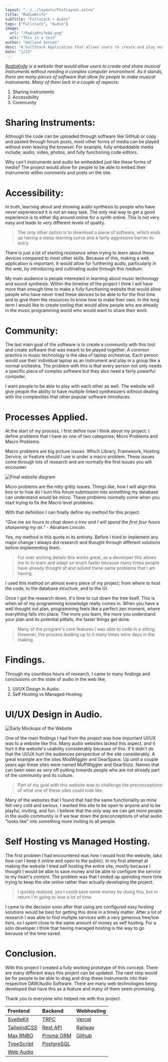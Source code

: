 ```yaml
---
layout: "../../layouts/PostLayout.astro"
title: "RadioKnife"
subTitle: "Fullstack + Audio"
tags: ["Fullstack", "Audio"]
image:
  url: "/RadioKnifeAd.png"
  alt: "This is a test"
author: "Holland Sersen"
desc: "A FullStack Application that allows users to create and play musical instruments all from the browser."
date: "1/23"
---
```


_[RadioKnife](https://radioknife.co) is a website that would allow users to create and share musical instruments without needing a complex computer environment. As it stands, there are many pieces of software that allow for people to make musical instruments. Many of them lack in a couple of aspects:_

1. Sharing Instruments
2. Accessibility
3. Community

# Sharing Instruments:

Although the code can be uploaded through software like GitHub or copy and pasted through forum posts, most other forms of media can be played without even leaving the browser. For example, fully embeddable media include; audio, video, photos, and fully functioning code editors.

Why can't instruments and audio be embedded just like these forms of media? The project would allow for people to be able to embed their instruments within comments and posts on the site.

# Accessibility:

In truth, learning about and showing audio synthesis to people who have never experienced it is not an easy task. The only real way to get a good experience is to either dig around online for a synth online. This is not very easy and leads to very different levels of quality.

> The only other option is to download a piece of software, which ends up having a steep learning curve and a fairly aggressive barrier to entry.

There is just a lot of starting resistance when trying to learn about these devices compared to most other skills.
Because of this, making a web application is important. It would allow for furthering audio, particularly in the web, by introducing and cultivating audio through this medium.

My main audience is people interested in learning about music technology and sound synthesis. Within the timeline of the project I think I will have more than enough time to make a fully functioning website that would allow people who have never tried these devices to be able to for the first time and to give them the resources to know how to make their own. In the long term I would like to create tooling that would allow people who are already in the music programming world who would want to share their work.

# Community:

The last main goal of the software is to create a community with this tool and create software that was meant to be played together. A common practice in music technology is the idea of laptop orchestras. Each person would use their individual laptop as an instrument and play in a group like a normal orchestra. The problem with this is that every person not only needs a specific piece of complex software but they also need a fairly powerful computer.

I want people to be able to play with each other as well. The website will give people the ability to have multiple linked synthesizers without dealing with the complexities that other popular software introduces.

# Processes Applied.

At the start of my process, I first define how I think about my project. I define problems that I have as one of two categories; Micro Problems and Macro Problems.

Macro problems are big picture issues. Which Library, Framework, Hosting Service, or Feature should I use is under a macro problem. These issues come through lots of research and are normally the first issues you will encounter.

![Final website diagram](/finalBoard.png)

Micro problems are the nitty gritty issues. Things like, how I will align this box or to how do I turn this forum submission into something my database can understand would be micro. These problems normally come when you start trying to fix the Macro level problems.

With that definition I can finally define my method for this project.

_"Give me six hours to chop down a tree and I will spend the first four hours sharpening my ax."_ - Abraham Lincoln.

Yes, my method is this quote in its entirety. Before I tried to implement any major change I always did research and thought through different solutions before implementing them.

> For over arching details this works great, as a developer this allows me to to learn and adapt so much faster because many times people have already thought of and solved these same problems that I am having.

I used this method on almost every piece of my project; from where to host the code, to the database structure, and to the UI.

Once I got the research down, it's time to cut down the tree itself. This is when all of my programming knowledge really comes in. When you have a well thought out plan, programming feels like a perfect zen moment, where everything falls into place. The more you learn, the more you understand your plan and its potential pitfalls, the faster things get done.

> Many of the program's core features I was able to code in a sitting. However, the process leading up to it many times were days in the making.

# Findings.

Through my countless hours of research, I came to many findings and conclusions on the state of audio in the web like;

1. UI/UX Design in Audio.
2. Self Hosting vs Managed Hosting.

# UI/UX Design in Audio.

![Early Mockups of the Website](/figmaBoards.png)

One of the main findings I had from the project was how important UI/UX was to a website like this. Many audio websites lacked this aspect, and it hurt it the website's usability considerably because of this. If it didn't do that the UI/UX hurt the audiences perspective of the site considerably. A great example are the sites ModWiggler and GearSpace. Up until a couple years ago these sites were named MuffWiggler and GearSlutz. Names that can been seen as very off putting towards people who are not already part of the community and its culture.

> Part of my goal with this website was to challenge the preconceptions of what one of these sites could look like.

Many of the websites that I found that had the same functionality as mine felt very cold and serious. I wanted this site to be open to anyone and to be playful, inviting, and fun. I believe that the only way we can get more people in the audio community is if we tear down the preconceptions of what audio "looks like" into something more inviting to all people.

# Self Hosting vs Managed Hosting.

The first problem I had encountered was how I would host the website, (aka how can I keep it online and open to the public). In my first attempt at making the website I tried self hosting the entire site, mostly because I thought I would be able to save money and be able to configure the service to my heart's content. The problem was that I ended up spending more time trying to keep the site online rather than actually developing the project.

> I quickly realized, yes I could save some money by doing this, but in return I'm going to lose a lot of time.

I came to the decision soon after that using pre configured easy hosting solutions would be best for getting this done in a timely matter. After a lot of research I was able to find multiple services with a very generous free/low tiers, so I spent close to the same amount of money as self hosting. For a solo developer I think that having managed hosting is the way to go because of the time saved.

# Conclusion.

With this project I created a fully working prototype of this concept. There are many different ways this project can be updated. The next step would be for people to be able to drag and drop these instruments into their respective DAW/Audio Software. There are many web technologies being developed that have this as a feature and many of them seem promising.

Thank you to everyone who helped me with this project.

| Frontend                                                                                  | Backend                                                                           | Webhosting                             |
| :---------------------------------------------------------------------------------------- | :-------------------------------------------------------------------------------- | :------------------------------------- |
| [SvelteKit](https://kit.svelte.dev/)                                                      | [TRPC](https://trpc.io/)                                                          | [Vercel](https://vercel.com/dashboard) |
| [TailwindCSS](https://tailwindcss.com/)                                                   | [Rest API](https://kit.svelte.dev/docs/routing)                                   | [Railway](https://railway.app/)        |
| [Max RNBO](https://rnbo.cycling74.com/)                                                   | [Prisma ORM](https://www.google.com/search?q=prisma+orm&sourceid=chrome&ie=UTF-8) | [Github](https://github.com/)          |
| [TypeScript](https://www.typescriptlang.org/)                                             | [PostgreSQL](https://www.postgresql.org/)                                         |                                        |
| [Web Audio](https://webaudio.github.io/web-audio-api/#dom-baseaudiocontext-onstatechange) |                                                                                   |
